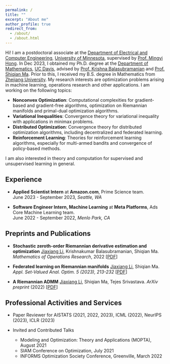 ```yaml
---
permalink: /
title: ""
excerpt: "About me"
author_profile: true
redirect_from: 
  - /about/
  - /about.html
---
```


Hi! I am a postdoctoral associate at the [Department of Electrical and Computer Engineering](https://cse.umn.edu/ece), [University of Minnesota](https://twin-cities.umn.edu/), supervised by [Prof. Mingyi Hong](https://people.ece.umn.edu/~mhong/mingyi.html). In Dec 2023, I obtained my Ph.D. degree at the [Department of Mathematics](https://math.ucdavis.edu/), [UC Davis](https://www.ucdavis.edu/), advised by [Prof. Krishna Balasubramanian](https://sites.google.com/view/kriznakumar/) and [Prof. Shiqian Ma](https://www.math.ucdavis.edu/~sqma/). Prior to this, I received my B.S. degree in Mathematics from [Zhejiang University](http://www.zju.edu.cn/english/). My research interests are optimization problems arising in machine learning, operations research and other applications. I am working on the following topics:

- **Nonconvex Optimization**: Computational complexities for gradient-based and gradient-free algorithms, optimization on Riemannian manifolds and primal-dual optimization algorithms.
- **Variational Inequalities**: Convergence theory for variational inequality with applications in minimax problems.
- **Distributed Optimization**: Convergence theory for distributed optimization algorithms, including decentralized and federated learning.
- **Reinforcement Learning**: Theories for reinforcement learning algorithms, especially for multi-armed bandits and convergence of policy-based methods.

I am also interested in theory and computation for supervised and unsupervised learning in general.

## Experience

- **Applied Scientist Intern** at **Amazon.com**, Prime Science team.\
 June 2023 - September 2023, *Seattle, WA*

- **Software Engineer Intern, Machine Learning** at **Meta Platforms**, Ads Core Machine Learning team.\
 June 2022 - September 2022, *Menlo Park, CA*

## Preprints and Publications

- **Stochastic zeroth-order Riemannian derivative estimation and optimization** <ins>Jiaxiang Li</ins>, Krishnakumar Balasubramanian, Shiqian Ma. *Mathematics of Operations Research*, 2022 \[[PDF](https://arxiv.org/pdf/2003.11238.pdf)\]

- **Federated learning on Riemannian manifolds** <ins>Jiaxiang Li</ins>, Shiqian Ma. *Appl. Set-Valued Anal. Optim. 5 (2023), 213-232* \[[PDF](https://arxiv.org/pdf/2206.05668.pdf)\]

- **A Riemannian ADMM** <ins>Jiaxiang Li</ins>, Shiqian Ma, Tejes Srivastava. *ArXiv preprint* (2022) \[[PDF](https://arxiv.org/pdf/2211.02163.pdf)\]

## Professional Activities and Services

- Paper Reviewer for AISTATS (2021, 2022, 2023), ICML (2022), NeurIPS (2023), ICLR (2023)

- Invited and Contributed Talks
  + Modeling and Optimization: Theory and Applications (MOPTA), August 2021
  + SIAM Conference on Optimization, July 2021
  + INFORMS Optimization Society Conference, Greenville, March 2022
